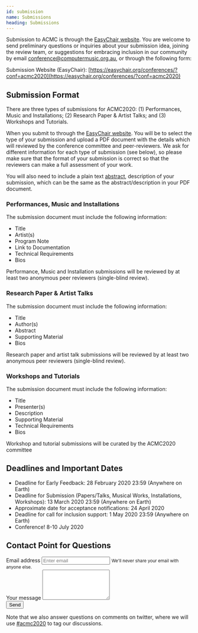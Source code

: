 ```yaml
---
id: submission
name: Submissions
heading: Submissions
---
```


<!-- image: "assets/images/lens-soundscapes-1.jpg" -->

Submission to ACMC is through the [EasyChair website](https://easychair.org/conferences/?conf=acmc2020). You are welcome to send preliminary questions or inquiries about your submission idea, joining the review team, or suggestions for embracing inclusion in our community by email [conference@computermusic.org.au](conference@computermusic.org.au), or through the following form:

Submission Website (EasyChair): [https://easychair.org/conferences/?conf=acmc2020](https://easychair.org/conferences/?conf=acmc2020)

## Submission Format

There are three types of submissions for ACMC2020: (1) Performances, Music and Installations; (2) Research Paper & Artist Talks; and (3) Workshops and Tutorials.

When you submit to through the [EasyChair website](https://easychair.org/conferences/?conf=acmc2020). You will be to select the type of your submission and upload a PDF document with the details which will reviewed by the conference committee and peer-reviewers. We ask for different information for each type of submission (see below), so please make sure that the format of your submission is correct so that the reviewers can make a full assessment of your work.

You will also need to include a plain text [abstract](https://en.wikipedia.org/wiki/Abstract_(summary)), description of your submission, which can be the same as the abstract/description in your PDF document.

### Performances, Music and Installations

The submission document must include the following information:

- Title
- Artist(s)
- Program Note
- Link to Documentation
- Technical Requirements
- Bios

Performance, Music and Installation submissions will be reviewed by at least two anonymous peer reviewers (single-blind review).


### Research Paper & Artist Talks

The submission document must include the following information:

- Title
- Author(s)
- Abstract
- Supporting Material
- Bios

Research paper and artist talk submissions will be reviewed by at least two anonymous peer reviewers (single-blind review).

### Workshops and Tutorials

The submission document must include the following information:

- Title
- Presenter(s)
- Description
- Supporting Material
- Technical Requirements
- Bios

Workshop and tutorial submissions will be curated by the ACMC2020 committee

## Deadlines and Important Dates

- Deadline for Early Feedback: 28 February 2020 23:59 (Anywhere on Earth)
- Deadline for Submission (Papers/Talks, Musical Works, Installations, Workshops): 13 March 2020 23:59 (Anywhere on Earth)
- Approximate date for acceptance notifications: 24 April 2020
- Deadline for call for inclusion support: 1 May 2020 23:59 (Anywhere on Earth)
- Conference! 8-10 July 2020

## Contact Point for Questions

<form
  action="https://formspree.io/xgevebok"
  method="POST"
>
  <div class="form-group">
    <label for="exampleInputEmail1">Email address</label>
    <input type="email" class="form-control" id="exampleInputEmail1" aria-describedby="emailHelp" placeholder="Enter email" name="_replyto">
    <small id="emailHelp" class="form-text text-muted">We'll never share your email with anyone else.</small>
  </div>
  <div class="form-group">
    <label for="exampleFormControlTextarea1">Your message</label>
    <textarea class="form-control" id="exampleFormControlTextarea1" rows="5" name="message"></textarea>
  </div>
  <button type="submit" class="btn btn-primary">Send</button>
</form>

Note that we also answer questions on comments on twitter, where we will use [#acmc2020]() to tag our discussions.
